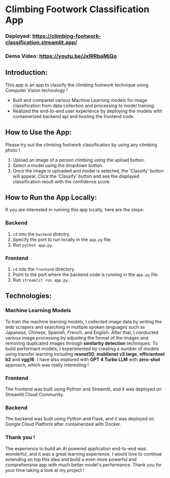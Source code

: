 # Climbing Footwork Classification App

### Deployed: https://climbing-footwork-classification.streamlit.app/

### Demo Video: https://youtu.be/JxlRRbaMjQo

## Introduction:

This app is an app to classify the climbing footwork technique using Computer Vision technology !

- Built and compared various Machine Learning models for image classification from data collection and processing to model training.
- Realized the end-to-end user experience by deploying the models with containerized backend api and hosting the frontend code.

## How to Use the App:

Please try out the climbing footwork classification by using any climbing photo !

1. Upload an image of a person climbing using the upload button.
2. Select a model using the dropdown button.
3. Once the image is uploaded and model is selected, the 'Classify' button will appear. Click the 'Classify' button and see the displayed classification result with the confidence score.

## How to Run the App Locally:

If you are interested in running this app locally, here are the steps:

### Backend
1. `cd` into the `backend` directry. 
2. Specify the port to run locally in the `app.py` file.
3. Run `python app.py`.

### Frontend 
1. `cd` into the `frontend` directory.
2. Point to the port where the backend code is running in the `app.py` file.
3. Run `streamlit run app.py`.

## Technologies:

### Machine Learning Models
To train the machine learning models, I collected image data by writing the web scrapers and searching in multiple spoken languages such as Japanese, Chinese, Spanish, French, and English. After that, I conducted various image processing by adjusting the format of the images and removing duplicated images through **similarity detection** techniques. To build performant models, I experimented by creating a number of models using transfer learning including **resnet50**, **mobilenet v3 large**, **efficientnet b2** and **vgg16**. I have also explored with **GPT 4 Turbo LLM** with **zero-shot** approach, which was really interesting !

### Frontend
The frontend was built using Python and Streamlit, and it was deployed on Streamlit Cloud Community.

### Backend
The backend was built using Python and Flask, and it was deployed on Google Cloud Platform after containerized with Docker.

### Thank you !
The experience to build an AI powered application end-to-end was wonderful, and it was a great learning experience. I would love to continue extending on top this idea and build a even more powerful and comprehensive app with much better model's performance. Thank you for your time taking a look at my project !